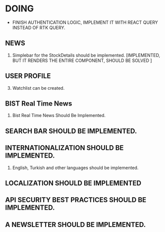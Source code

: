 # DOING
- FINISH AUTHENTICATION LOGIC, IMPLEMENT IT WITH REACT QUERY INSTEAD OF RTK QUERY.


## NEWS
1. Simplebar for the StockDetails should be implemented. [IMPLEMENTED, BUT IT RENDERS THE ENTIRE COMPONENT, SHOULD BE SOLVED ]

## USER PROFILE
3. Watchlist can be created.

## BIST Real Time News
1. Bist Real Time News Should Be Implemented.

## SEARCH BAR SHOULD BE IMPLEMENTED.

## INTERNATIONALIZATION SHOULD BE IMPLEMENTED.
1. English, Turkish and other languages should be implemented.

## LOCALIZATION SHOULD BE IMPLEMENTED

## API SECURITY BEST PRACTICES SHOULD BE IMPLEMENTED.

## A NEWSLETTER SHOULD BE IMPLEMENTED.